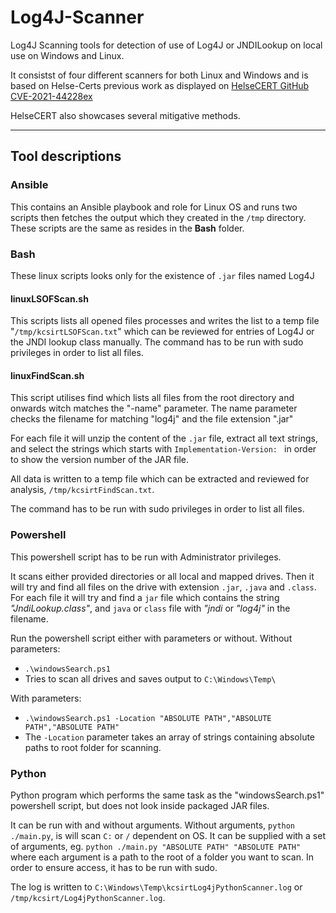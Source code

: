 # Log4J-Scanner
Log4J Scanning tools for detection of use of Log4J or JNDILookup on local use on Windows and Linux.

It consistst of four different scanners for both Linux and Windows and is based on Helse-Certs previous work as displayed on 
[HelseCERT GitHub CVE-2021-44228ex](https://github.com/helsecert/CVE-2021-44228)

HelseCERT also showcases several mitigative methods. 

--------

## Tool descriptions
### Ansible
This contains an Ansible playbook and role for Linux OS and runs two scripts then fetches the output which they created in the `/tmp` directory.
These scripts are the same as resides in the **Bash** folder.

### Bash
These linux scripts looks only for the existence of `.jar` files named Log4J

#### linuxLSOFScan.sh
This scripts lists all opened files processes and writes the list to a temp file "`/tmp/kcsirtLSOFScan.txt`" which can be reviewed for entries of Log4J or the JNDI lookup class manually.
The command has to be run with sudo privileges in order to list all files.

#### linuxFindScan.sh
This script utilises find which lists all files from the root directory and onwards witch matches the "-name" parameter.
The name parameter checks the filename for matching "log4j" and the file extension ".jar"

For each file it will unzip the content of the `.jar` file, extract all text strings, and select the strings which starts with `Implementation-Version: ` in order to show the version number of the JAR file.

All data is written to a temp file which can be extracted and reviewed for analysis, `/tmp/kcsirtFindScan.txt`.

The command has to be run with sudo privileges in order to list all files.


### Powershell
This powershell script has to be run with Administrator privileges.

It scans either provided directories or all local and mapped drives.  Then it will try and find all files on the drive with extension `.jar`, `.java` and `.class`.  For each file it will try and find a `jar` file which contains the string *"JndiLookup.class"*, and `java` or `class` file with *"jndi* or *"log4j"* in the filename.

Run the powershell script either with parameters or without.
Without parameters:
- `.\windowsSearch.ps1`
- Tries to scan all drives and saves output to `C:\Windows\Temp\`

With parameters:
- `.\windowsSearch.ps1 -Location "ABSOLUTE PATH","ABSOLUTE PATH","ABSOLUTE PATH"`
- The `-Location` parameter takes an array of strings containing absolute paths to root folder for scanning.


### Python
Python program which performs the same task as the "windowsSearch.ps1" powershell script, but does not look inside packaged JAR files.

It can be run with and without arguments.  Without arguments, `python ./main.py`, is will scan `C:` or `/` dependent on OS.
It can be supplied with a set of arguments, eg. `python ./main.py "ABSOLUTE PATH" "ABSOLUTE PATH"` where each argument is a path to the root of a folder you want to scan.  In order to ensure access, it has to be run with sudo.

The log is written to `C:\Windows\Temp\kcsirtLog4jPythonScanner.log` or `/tmp/kcsirt/Log4jPythonScanner.log`.

